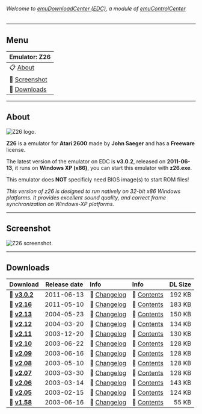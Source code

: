 ###### Welcome to [emuDownloadCenter (EDC)](https://github.com/PhoenixInteractiveNL/emuDownloadCenter/wiki/), a module of [emuControlCenter](https://github.com/PhoenixInteractiveNL/emuControlCenter/wiki/)
***
## Menu
| **Emulator: Z26** |
|:---------|
| :clipboard: [About](#about) |
| :sunrise: [Screenshot](#screenshot) |
| :floppy_disk: [Downloads](#downloads) |
***
## About
![](https://github.com/PhoenixInteractiveNL/emuDownloadCenter/wiki/images_emulator/z26_logo_200.jpg "Z26 logo.")

**Z26** is a emulator for **Atari 2600** made by **John Saeger** and has a **Freeware** license.

The latest version of the emulator on EDC is **v3.0.2**, released on **2011-06-13**, it runs on **Windows XP (x86)**, you can start this emulator with **z26.exe**.

This emulator does **NOT** specificly need BIOS image(s) to start ROM files!

_This version of z26 is designed to run natively on 32-bit x86 Windows platforms. It provides excellent sound quality, and correct frame synchronization on Windows-XP platforms._
***
## Screenshot
![](https://raw.githubusercontent.com/PhoenixInteractiveNL/emuDownloadCenter/master/hooks/z26/screen.jpg "Z26 screenshot.")
***
## Downloads
| Download | Release date  | Info       | Info       | DL Size    |
|:---------|:-------------:|:-----------|:-----------|-----------:|
| :floppy_disk: [**v3.0.2**](https://github.com/PhoenixInteractiveNL/edc-repo0001/raw/master/z26/3.0.2.7z) | 2011-06-13 | :page_facing_up: [Changelog](https://github.com/PhoenixInteractiveNL/edc-repo0001/blob/master/z26/3.0.2_changelog.txt) | :mag_right: [Contents](https://github.com/PhoenixInteractiveNL/edc-repo0001/blob/master/z26/3.0.2_contents.txt) | 192 KB |
| :floppy_disk: [**v2.16**](https://github.com/PhoenixInteractiveNL/edc-repo0001/raw/master/z26/2.16.7z) | 2011-05-10 | :page_facing_up: [Changelog](https://github.com/PhoenixInteractiveNL/edc-repo0001/blob/master/z26/2.16_changelog.txt) | :mag_right: [Contents](https://github.com/PhoenixInteractiveNL/edc-repo0001/blob/master/z26/2.16_contents.txt) | 183 KB |
| :floppy_disk: [**v2.13**](https://github.com/PhoenixInteractiveNL/edc-repo0001/raw/master/z26/2.13.7z) | 2004-05-23 | :page_facing_up: [Changelog](https://github.com/PhoenixInteractiveNL/edc-repo0001/blob/master/z26/2.13_changelog.txt) | :mag_right: [Contents](https://github.com/PhoenixInteractiveNL/edc-repo0001/blob/master/z26/2.13_contents.txt) | 150 KB |
| :floppy_disk: [**v2.12**](https://github.com/PhoenixInteractiveNL/edc-repo0001/raw/master/z26/2.12.7z) | 2004-03-20 | :page_facing_up: [Changelog](https://github.com/PhoenixInteractiveNL/edc-repo0001/blob/master/z26/2.12_changelog.txt) | :mag_right: [Contents](https://github.com/PhoenixInteractiveNL/edc-repo0001/blob/master/z26/2.12_contents.txt) | 134 KB |
| :floppy_disk: [**v2.11**](https://github.com/PhoenixInteractiveNL/edc-repo0001/raw/master/z26/2.11.7z) | 2003-12-20 | :page_facing_up: [Changelog](https://github.com/PhoenixInteractiveNL/edc-repo0001/blob/master/z26/2.11_changelog.txt) | :mag_right: [Contents](https://github.com/PhoenixInteractiveNL/edc-repo0001/blob/master/z26/2.11_contents.txt) | 130 KB |
| :floppy_disk: [**v2.10**](https://github.com/PhoenixInteractiveNL/edc-repo0001/raw/master/z26/2.10.7z) | 2003-06-22 | :page_facing_up: [Changelog](https://github.com/PhoenixInteractiveNL/edc-repo0001/blob/master/z26/2.10_changelog.txt) | :mag_right: [Contents](https://github.com/PhoenixInteractiveNL/edc-repo0001/blob/master/z26/2.10_contents.txt) | 128 KB |
| :floppy_disk: [**v2.09**](https://github.com/PhoenixInteractiveNL/edc-repo0001/raw/master/z26/2.09.7z) | 2003-06-16 | :page_facing_up: [Changelog](https://github.com/PhoenixInteractiveNL/edc-repo0001/blob/master/z26/2.09_changelog.txt) | :mag_right: [Contents](https://github.com/PhoenixInteractiveNL/edc-repo0001/blob/master/z26/2.09_contents.txt) | 128 KB |
| :floppy_disk: [**v2.08**](https://github.com/PhoenixInteractiveNL/edc-repo0001/raw/master/z26/2.08.7z) | 2003-05-10 | :page_facing_up: [Changelog](https://github.com/PhoenixInteractiveNL/edc-repo0001/blob/master/z26/2.08_changelog.txt) | :mag_right: [Contents](https://github.com/PhoenixInteractiveNL/edc-repo0001/blob/master/z26/2.08_contents.txt) | 128 KB |
| :floppy_disk: [**v2.07**](https://github.com/PhoenixInteractiveNL/edc-repo0001/raw/master/z26/2.07.7z) | 2003-03-30 | :page_facing_up: [Changelog](https://github.com/PhoenixInteractiveNL/edc-repo0001/blob/master/z26/2.07_changelog.txt) | :mag_right: [Contents](https://github.com/PhoenixInteractiveNL/edc-repo0001/blob/master/z26/2.07_contents.txt) | 128 KB |
| :floppy_disk: [**v2.06**](https://github.com/PhoenixInteractiveNL/edc-repo0001/raw/master/z26/2.06.7z) | 2003-03-14 | :page_facing_up: [Changelog](https://github.com/PhoenixInteractiveNL/edc-repo0001/blob/master/z26/2.06_changelog.txt) | :mag_right: [Contents](https://github.com/PhoenixInteractiveNL/edc-repo0001/blob/master/z26/2.06_contents.txt) | 143 KB |
| :floppy_disk: [**v2.05**](https://github.com/PhoenixInteractiveNL/edc-repo0001/raw/master/z26/2.05.7z) | 2003-02-15 | :page_facing_up: [Changelog](https://github.com/PhoenixInteractiveNL/edc-repo0001/blob/master/z26/2.05_changelog.txt) | :mag_right: [Contents](https://github.com/PhoenixInteractiveNL/edc-repo0001/blob/master/z26/2.05_contents.txt) | 124 KB |
| :floppy_disk: [**v1.58**](https://github.com/PhoenixInteractiveNL/edc-repo0001/raw/master/z26/1.58.7z) | 2003-06-16 | :page_facing_up: [Changelog](https://github.com/PhoenixInteractiveNL/edc-repo0001/blob/master/z26/1.58_changelog.txt) | :mag_right: [Contents](https://github.com/PhoenixInteractiveNL/edc-repo0001/blob/master/z26/1.58_contents.txt) | 55 KB |
